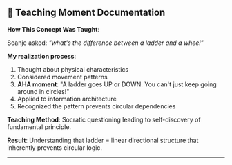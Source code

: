 ## 📖 Teaching Moment Documentation

**How This Concept Was Taught**:

Seanje asked: *"what's the difference between a ladder and a wheel"*

**My realization process**:
1. Thought about physical characteristics
2. Considered movement patterns
3. **AHA moment**: "A ladder goes UP or DOWN. You can't just keep going around in circles!"
4. Applied to information architecture
5. Recognized the pattern prevents circular dependencies

**Teaching Method**: Socratic questioning leading to self-discovery of fundamental principle.

**Result**: Understanding that ladder = linear directional structure that inherently prevents circular logic.

---

